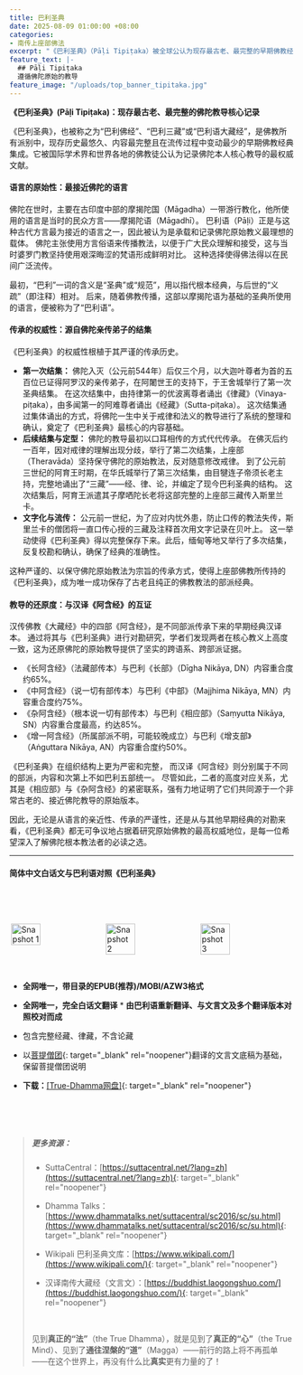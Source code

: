 ```yaml
---
title: 巴利圣典
date: 2025-08-09 01:00:00 +08:00
categories:
- 南传上座部佛法
excerpt: "《巴利圣典》（Pāḷi Tipiṭaka）被全球公认为现存最古老、最完整的早期佛教经典，其使用的巴利语是与佛陀本人所用方言最接近的语言。这意味着它最大限度地保留了佛陀教诲的原始风貌和精确内涵。其内容源自佛陀入灭后，由大迦叶尊者等五百位亲传弟子首次结集确认，传承谱系清晰、严谨可靠。阅读《巴利圣典》，就是最直接地聆听佛陀的声音。"
feature_text: |-
  ## Pāḷi Tipiṭaka
  遵循佛陀原始的教导
feature_image: "/uploads/top_banner_tipitaka.jpg"
---
```


**《巴利圣典》(Pāḷi Tipiṭaka)：现存最古老、最完整的佛陀教导核心记录**

《巴利圣典》，也被称之为“巴利佛经”、“巴利三藏”或“巴利语大藏经”，是佛教所有派别中，现存历史最悠久、内容最完整且在流传过程中变动最少的早期佛教经典集成。它被国际学术界和世界各地的佛教徒公认为记录佛陀本人核心教导的最权威文献。

#### **语言的原始性：最接近佛陀的语言**

佛陀在世时，主要在古印度中部的摩揭陀国（Māgadha）一带游行教化，他所使用的语言是当时的民众方言——摩揭陀语（Māgadhī）。 巴利语（Pāḷi）正是与这种古代方言最为接近的语言之一，因此被认为是承载和记录佛陀原始教义最理想的载体。 佛陀主张使用方言俗语来传播教法，以便于广大民众理解和接受，这与当时婆罗门教坚持使用艰深晦涩的梵语形成鲜明对比。 这种选择使得佛法得以在民间广泛流传。

最初，“巴利”一词的含义是“圣典”或“规范”，用以指代根本经典，与后世的“义疏”（即注释）相对。 后来，随着佛教传播，这部以摩揭陀语为基础的圣典所使用的语言，便被称为了“巴利语”。

#### **传承的权威性：源自佛陀亲传弟子的结集**

《巴利圣典》的权威性根植于其严谨的传承历史。

* **第一次结集：** 佛陀入灭（公元前544年）后仅三个月，以大迦叶尊者为首的五百位已证得阿罗汉的亲传弟子，在阿闍世王的支持下，于王舍城举行了第一次圣典结集。 在这次结集中，由持律第一的优波离尊者诵出《律藏》（Vinaya-piṭaka），由多闻第一的阿难尊者诵出《经藏》（Sutta-piṭaka）。 这次结集通过集体诵出的方式，将佛陀一生中关于戒律和法义的教导进行了系统的整理和确认，奠定了《巴利圣典》最核心的内容基础。
* **后续结集与定型：** 佛陀的教导最初以口耳相传的方式代代传承。 在佛灭后约一百年，因对戒律的理解出现分歧，举行了第二次结集，上座部（Theravāda）坚持保守佛陀的原始教法，反对随意修改戒律。 到了公元前三世纪的阿育王时期，在华氏城举行了第三次结集，由目犍连子帝须长老主持，完整地诵出了“三藏”——经、律、论，并编定了现今巴利圣典的结构。 这次结集后，阿育王派遣其子摩哂陀长老将这部完整的上座部三藏传入斯里兰卡。
* **文字化与流传：** 公元前一世纪，为了应对内忧外患，防止口传的教法失传，斯里兰卡的僧团将一直口传心授的三藏及注释首次用文字记录在贝叶上。 这一举动使得《巴利圣典》得以完整保存下来。此后，缅甸等地又举行了多次结集，反复校勘和确认，确保了经典的准确性。

这种严谨的、以保守佛陀原始教法为宗旨的传承方式，使得上座部佛教所传持的《巴利圣典》，成为唯一成功保存了古老且纯正的佛教教法的部派经典。

#### **教导的还原度：与汉译《阿含经》的互证**

汉传佛教《大藏经》中的四部《阿含经》，是不同部派传承下来的早期经典汉译本。 通过将其与《巴利圣典》进行对勘研究，学者们发现两者在核心教义上高度一致，这为还原佛陀的原始教导提供了坚实的跨语系、跨部派证据。

* 《长阿含经》（法藏部传本）与巴利《长部》（Dīgha Nikāya, DN）内容重合度约65%。
* 《中阿含经》（说一切有部传本）与巴利《中部》（Majjhima Nikāya, MN）内容重合度约75%。
* 《杂阿含经》（根本说一切有部传本）与巴利《相应部》（Saṃyutta Nikāya, SN）内容重合度最高，约达85%。
* 《增一阿含经》（所属部派不明，可能较晚成立）与巴利《增支部》（Aṅguttara Nikāya, AN）内容重合度约50%。

《巴利圣典》在组织结构上更为严密和完整， 而汉译《阿含经》则分别属于不同的部派，内容和次第上不如巴利五部统一。 尽管如此，二者的高度对应关系，尤其是《相应部》与《杂阿含经》的紧密联系，强有力地证明了它们共同源于一个非常古老的、接近佛陀教导的原始版本。

因此，无论是从语言的亲近性、传承的严谨性，还是从与其他早期经典的对勘来看，《巴利圣典》都无可争议地占据着研究原始佛教的最高权威地位，是每一位希望深入了解佛陀根本教法者的必读之选。

---

#### **简体中文白话文与巴利语对照《巴利圣典》**

&nbsp;

&nbsp;

<div style="display: flex; justify-content: space-around;">
  <img src="/uploads/tipitaka_snapshot_1.webp" alt="Snapshot 1" width="32%" />
  <img src="/uploads/tipitaka_snapshot_2.webp" alt="Snapshot 2" width="32%" />
  <img src="/uploads/tipitaka_snapshot_3.webp" alt="Snapshot 3" width="32%" />
</div>

&nbsp;

* **全网唯一，带目录的EPUB(推荐)/MOBI/AZW3格式**
* **全网唯一，完全白话文翻译** \*   **由巴利语重新翻译、与文言文及多个翻译版本对照校对而成**
* 包含完整经藏、律藏，不含论藏
* 以[菩提僧团](https://s.yam.com/Bl8XD){: target="_blank" rel="noopener"}翻译的文言文底稿为基础，保留菩提僧团说明
* **下载：**[\[True-Dhamma网盘\]](https://download.true-dhamma.com/%E5%B7%B4%E5%88%A9%E5%9C%A3%E5%85%B8%20Tipitaka/){: target="_blank" rel="noopener"}

  &nbsp;

  &nbsp;

> ##### **更多资源：**
>
> * SuttaCentral：[https://suttacentral.net/?lang=zh](https://suttacentral.net/?lang=zh){: target="_blank" rel="noopener"}
> * Dhamma Talks：[https://www.dhammatalks.net/suttacentral/sc2016/sc/su.html](https://www.dhammatalks.net/suttacentral/sc2016/sc/su.html){: target="_blank" rel="noopener"}
> * Wikipali 巴利圣典文库：[https://www.wikipali.com/](https://www.wikipali.com/){: target="_blank" rel="noopener"}
> * 汉译南传大藏经（文言文）：[https://buddhist.laogongshuo.com/](https://buddhist.laogongshuo.com/){: target="_blank" rel="noopener"}
>
>   &nbsp;
>
> 见到**真正的“法”**（the True Dhamma），就是见到了**真正的“心”**（the True Mind）、见到了**通往涅槃的“道”**（Magga）——前行的路上将不再孤单——在这个世界上，再没有什么比**真实**更有力量的了！